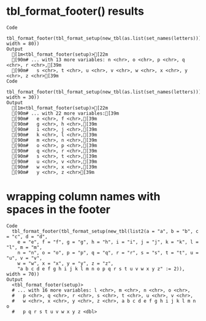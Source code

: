 # tbl_format_footer() results

    Code
      tbl_format_footer(tbl_format_setup(new_tbl(as.list(set_names(letters))), width = 80))
    Output
      [1m<tbl_format_footer(setup)>[22m
      [90m# ... with 13 more variables: n <chr>, o <chr>, p <chr>, q <chr>, r <chr>,[39m
      [90m#   s <chr>, t <chr>, u <chr>, v <chr>, w <chr>, x <chr>, y <chr>, z <chr>[39m
    Code
      tbl_format_footer(tbl_format_setup(new_tbl(as.list(set_names(letters))), width = 30))
    Output
      [1m<tbl_format_footer(setup)>[22m
      [90m# ... with 22 more variables:[39m
      [90m#   e <chr>, f <chr>,[39m
      [90m#   g <chr>, h <chr>,[39m
      [90m#   i <chr>, j <chr>,[39m
      [90m#   k <chr>, l <chr>,[39m
      [90m#   m <chr>, n <chr>,[39m
      [90m#   o <chr>, p <chr>,[39m
      [90m#   q <chr>, r <chr>,[39m
      [90m#   s <chr>, t <chr>,[39m
      [90m#   u <chr>, v <chr>,[39m
      [90m#   w <chr>, x <chr>,[39m
      [90m#   y <chr>, z <chr>[39m

# wrapping column names with spaces in the footer

    Code
      tbl_format_footer(tbl_format_setup(new_tbl(list2(a = "a", b = "b", c = "c", d = "d",
        e = "e", f = "f", g = "g", h = "h", i = "i", j = "j", k = "k", l = "l", m = "m",
        n = "n", o = "o", p = "p", q = "q", r = "r", s = "s", t = "t", u = "u", v = "v",
        w = "w", x = "x", y = "y", z = "z",
        "a b c d e f g h i j k l m n o p q r s t u v w x y z" := 2)), width = 70))
    Output
      <tbl_format_footer(setup)>
      # ... with 16 more variables: l <chr>, m <chr>, n <chr>, o <chr>,
      #   p <chr>, q <chr>, r <chr>, s <chr>, t <chr>, u <chr>, v <chr>,
      #   w <chr>, x <chr>, y <chr>, z <chr>, a b c d e f g h i j k l m n o
      #   p q r s t u v w x y z <dbl>

